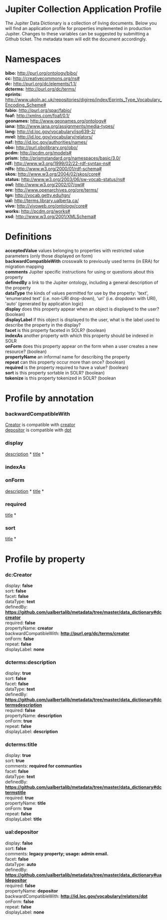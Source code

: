 # Jupiter Collection Application Profile

The Jupiter Data Dictionary is a collection of living documents. Below you will find an application profile for properties implemented in production Jupiter. Changes to these variables can be suggested by submitting a Github ticket. The metadata team will edit the document accordingly.

# Namespaces  
**bibo:** http://purl.org/ontology/bibo/  
**cc:** http://creativecommons.org/ns#  
**dc:** http://purl.org/dc/elements/1.1/  
**dcterms:** http://purl.org/dc/terms/  
**eprints:** http://www.ukoln.ac.uk/repositories/digirep/index/Eprints_Type_Vocabulary_Encoding_Scheme#  
**fabio:** http://purl.org/spar/fabio/  
**foaf:** http://xmlns.com/foaf/0.1/  
**geonames:** http://www.geonames.org/ontology#  
**iana:** http://www.iana.org/assignments/media-types/  
**lang:** http://id.loc.gov/vocabulary/iso639-2/  
**mrel:** http://id.loc.gov/vocabulary/relators/  
**naf:** http://id.loc.gov/authorities/names/  
**obo:** http://purl.obolibrary.org/obo/  
**pcdm:** http://pcdm.org/models#  
**prism:** http://prismstandard.org/namespaces/basic/3.0/  
**rdf:** http://www.w3.org/1999/02/22-rdf-syntax-ns#  
**rdfs:** http://www.w3.org/2000/01/rdf-schema#  
**skos:** http://www.w3.org/2004/02/skos/core#  
**status:** http://www.w3.org/2003/06/sw-vocab-status/ns#  
**owl:** http://www.w3.org/2002/07/owl#  
**ore:** http://www.openarchives.org/ore/terms/  
**tgn:** http://vocab.getty.edu/tgn/  
**ual:** http://terms.library.ualberta.ca/  
**vivo:** http://vivoweb.org/ontology/core#  
**works:** http://pcdm.org/works#  
**xsd:** http://www.w3.org/2001/XMLSchema#  

# Definitions

   **acceptedValue** values belonging to properties with restricted value parameters (only those displayed on form)  
   **backwardCompatibleWith** crosswalk to previously used terms (in ERA) for migration mapping  
   **comments** Jupiter specific instructions for using or questions about this property  
   **definedBy** a link to the Jupiter ontology, including a general description of the property  
   **dataType** the kinds of values permitted for use by the property: 'text', 'enumerated text' (i.e. non-URI drop-down), 'uri' (i.e. dropdown with URI), 'auto' (generated by application logic)  
   **display** does this property appear when an object is displayed to the user? (boolean)  
   **displayLabel** if this object is displayed to the user, what is the label used to describe the property in the display?  
   **facet** is this property faceted in SOLR? (boolean)  
   **indexAs** another property with which this property should be indexed in SOLR  
   **onForm** does this property appear on the form when a user creates a new resource? (boolean)  
   **propertyName** an informal name for describing the property  
   **repeat** can this property occur more than once? (boolean)  
   **required** is the property required to have a value? (boolean)  
   **sort** is this property sortable in SOLR? (boolean)  
   **tokenize** is this property tokenized in SOLR? (boolean  

# Profile by annotation
### backwardCompatibleWith  
 [Creator](https://github.com/ualbertalib/metadata/tree/master/data_dictionary#dccreator) is compatible with [creator](https://github.com/ualbertalib/metadata/tree/master/data_dictionary#dctermscreator)  
 [depositor](https://github.com/ualbertalib/metadata/tree/master/data_dictionary#ualdepositor) is compatible with [dpt](https://github.com/ualbertalib/metadata/tree/master/data_dictionary#mreldpt)  
### display  
 [description](https://github.com/ualbertalib/metadata/tree/master/data_dictionary#dctermsdescription) *
 [title](https://github.com/ualbertalib/metadata/tree/master/data_dictionary#dctermstitle) *
### indexAs  
### onForm  
 [description](https://github.com/ualbertalib/metadata/tree/master/data_dictionary#dctermsdescription) *
 [title](https://github.com/ualbertalib/metadata/tree/master/data_dictionary#dctermstitle) *
### required  
 [title](https://github.com/ualbertalib/metadata/tree/master/data_dictionary#dctermstitle) *
### sort  
 [title](https://github.com/ualbertalib/metadata/tree/master/data_dictionary#dctermstitle) *

# Profile by property

### dc:Creator  
display: **false**  
sort: **false**  
facet: **false**  
dataType: **text**  
definedBy: **https://github.com/ualbertalib/metadata/tree/master/data_dictionary#dccreator**  
required: **false**  
propertyName: **creator**  
backwardCompatibleWith: **http://purl.org/dc/terms/creator**  
onForm: **false**  
repeat: **false**  
displayLabel: **none**  
### dcterms:description  
display: **true**  
sort: **false**  
facet: **false**  
dataType: **text**  
definedBy: **https://github.com/ualbertalib/metadata/tree/master/data_dictionary#dctermsdescription**  
required: **false**  
propertyName: **description**  
onForm: **true**  
repeat: **false**  
displayLabel: **description**  
### dcterms:title  
display: **true**  
sort: **true**  
comments: **required for communties**  
facet: **false**  
dataType: **text**  
definedBy: **https://github.com/ualbertalib/metadata/tree/master/data_dictionary#dctermstitle**  
required: **true**  
propertyName: **title**  
onForm: **true**  
repeat: **false**  
displayLabel: **title**  
### ual:depositor  
display: **false**  
sort: **false**  
comments: **legacy property; usage: admin email.**  
facet: **false**  
dataType: **auto**  
definedBy: **https://github.com/ualbertalib/metadata/tree/master/data_dictionary#ualdepositor**  
required: **false**  
propertyName: **depositor**  
backwardCompatibleWith: **http://id.loc.gov/vocabulary/relators/dpt**  
onForm: **false**  
repeat: **false**  
displayLabel: **none**  
